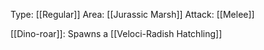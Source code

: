Type: [[Regular]]
Area: [[Jurassic Marsh]]
Attack: [[Melee]]

[[Dino-roar]]: Spawns a [[Veloci-Radish Hatchling]]